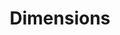 ---
bigquery: https://console.cloud.google.com/bigquery?p=covid-19-dimensions-ai&page=table&d=data&t=publications
contributors: Digital Science, https://www.digital-science.com/
cost: Free for personal, non-commercial use.
description: Dimensions contains more than 100 million publications, ranging from
  articles published in scholarly journals, books and book chapters, to preprints
  and conference proceedings. All publications are contextualized with linked data
  sets, funding, publications, patents, clinical trials, and policy documents. You
  can also view associated categories, funders, institutions, and researcher profiles.
documentation: https://docs.dimensions.ai/bigquery/index.html
last_edit: 04/11/2022, 18:09:19
location: https://www.dimensions.ai/products/free/
maintained_by: Digital Science, https://www.digital-science.com/
schema_fields:
- associated_publication_arxiv_id
- original_abstract
- granted_year
- proceedings_title
- pages
- legal_status
- research_org_countries
- mesh_terms
- source_id
- embargo_date
- date_modified
- labels
- legal_events
- family_members_ids
- parent_id
- citations
- associated_publication_doi
- original_assignee_countries
- research_org_city_names
- name
- category_for
- status
- kind
- expiration_date
- current_assignee_orgs
- wikipedia_url
- book_series_title
- open_access_categories
- research_org_state_names
- current_assignee_countries
- investigators
- license
- date
- original_title
- registry
- family_count
- publication_date
- date_print
- linkout
- mesh_headings
- active_years
- email_address
- issue
- resulting_publication_ids
- associated_publication_id
- grant_number
- category_rcdc
- end_year
- funding_nzd
- types
- category_hra
- category_icrp_ct
- granted_date
- start_year
- filing_date
- citation_string
- funding_cny
- date_normal
- funding_chf
- relationships
- eisbn
- id
- funding_amount
- family_id
- category_hrcs_hc
- metrics
- volume
- funding_gbp
- brief_title
- funding_aud
- gender
- funding_jpy
- funder_orgs
- inventor_names
- external_ids
- funder_org_acronyms
- application_number
- researcher_ids
- resulting_publication_doi
- pmcid
- supporting_grant_ids
- acknowledgements
- funding_eur
- repository_id
- original_assignee
- assignee_countries
- open_access_categories_v2
- subtitles
- address
- funder_org_cities
- funder_org_state_codes
- clinical_trial_ids
- filing_status
- jurisdiction
- date_online
- doi
- priority_date
- end_date
- filing_year
- isbn
- funding_usd
- reference_ids
- patent_ids
- cpc
- repository_name
- research_orgs
- journal_lists
- associated_grant_ids
- book_title
- year
- current_assignee
- acronym
- funder_org_countries
- editors
- acronyms
- date_imported_gbq
- phase
- repository_url
- altmetrics
- conditions
- publisher
- funding_cad
- conference
- category_sdg
- publication_year
- authors
- abstract
- category_bra
- funder_org
- publication_ids
- aliases
- original_assignee_orgs
- foa_number
- priority_year
- journal
- assignee_orgs
- funding_currency
- links
- pmid
- type
- category_icrp_cso
- established
- citations_count
- created_date
- research_org_cities
- categories
- start_date
- interventions
- funder_countries
- cited_by_ids
- category_uoa
- research_org_state_codes
- language
- arxiv_id
- concepts
- funding_details
- date_inserted
- title
- category_hrcs_rac
- associated_publication_pmid
- organisation_details
- ipcr
- expiration_year
- research_org_country_names
- description
shortname: dimensions
tags:
- scholarly literature
- patents
- funding
- clinical trials
- academic profiles
terms_of_use: 'Use of both the Dimensions COVID-19 dataset and full Dimensions dataset
  are subject to the Dimensions Terms of use: https://www.dimensions.ai/policies-terms-legal '
title: Dimensions
uuid: dcff88bd-fe6b-4fdb-8159-809bf9d7bc1c
---